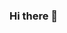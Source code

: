 ### Hi there 👋
<img src="https://c.tenor.com/IHYlUOyvFzEAAAAC/spongebob-walking.gif" width="10" height="10" />
<!--
**spoNge369/sponge369** is a ✨ _special_ ✨ repository because its `README.md` (this file) appears on your GitHub profile.

Here are some ideas to get you started:

- 🔭 I’m currently working on ...
- 🌱 I’m currently learning ...
- 👯 I’m looking to collaborate on ...
- 🤔 I’m looking for help with ...
- 💬 Ask me about ...
- 📫 How to reach me: ...
- 😄 Pronouns: ...
- ⚡ Fun fact: ...
-->
